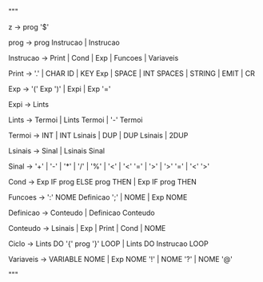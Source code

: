 """

z -> prog '$'

prog -> prog Instrucao
      | Instrucao

Instrucao -> Print
           | Cond
           | Exp
           | Funcoes
           | Variaveis

Print -> '.'
       | CHAR ID
       | KEY Exp
       | SPACE
       | INT SPACES
       | STRING
       | EMIT
       | CR

Exp -> '(' Exp ')'
      | Expi
      | Exp '='

Expi -> Lints

Lints -> Termoi
       | Lints Termoi
       | '-' Termoi

Termoi -> INT
        | INT Lsinais
        | DUP
        | DUP Lsinais
        | 2DUP

Lsinais -> Sinal
         | Lsinais Sinal

Sinal -> '+'
       | '-'
       | '*'
       | '/'
       | '%'
       | '<'
       | '<' '='
       | '>'
       | '>' '='
       | '<' '>'

Cond -> Exp IF prog ELSE prog THEN
      | Exp IF prog THEN

Funcoes -> ':' NOME Definicao ';'
         | NOME
         | Exp NOME

Definicao -> Conteudo
           | Definicao Conteudo

Conteudo -> Lsinais
          | Exp
          | Print
          | Cond
          | NOME

Ciclo -> Lints DO '{' prog '}' LOOP
       | Lints DO Instrucao LOOP

Variaveis -> VARIABLE NOME
           | Exp NOME '!'
           | NOME '?'
           | NOME '@'



"""